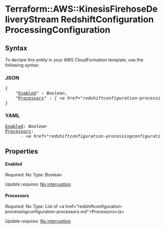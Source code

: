 # Terraform::AWS::KinesisFirehoseDeliveryStream RedshiftConfiguration ProcessingConfiguration

## Syntax

To declare this entity in your AWS CloudFormation template, use the following syntax:

### JSON

<pre>
{
    "<a href="#enabled" title="Enabled">Enabled</a>" : <i>Boolean</i>,
    "<a href="#processors" title="Processors">Processors</a>" : <i>[ &lt;a href=&#34;redshiftconfiguration-processingconfiguration-processors.md&#34;&gt;Processors&lt;/a&gt;, ... ]</i>
}
</pre>

### YAML

<pre>
<a href="#enabled" title="Enabled">Enabled</a>: <i>Boolean</i>
<a href="#processors" title="Processors">Processors</a>: <i>
      - &lt;a href=&#34;redshiftconfiguration-processingconfiguration-processors.md&#34;&gt;Processors&lt;/a&gt;</i>
</pre>

## Properties

#### Enabled

_Required_: No
_Type_: Boolean

_Update requires_: [No interruption](https://docs.aws.amazon.com/AWSCloudFormation/latest/UserGuide/using-cfn-updating-stacks-update-behaviors.html#update-no-interrupt)

#### Processors

_Required_: No
_Type_: List of &lt;a href=&#34;redshiftconfiguration-processingconfiguration-processors.md&#34;&gt;Processors&lt;/a&gt;

_Update requires_: [No interruption](https://docs.aws.amazon.com/AWSCloudFormation/latest/UserGuide/using-cfn-updating-stacks-update-behaviors.html#update-no-interrupt)

